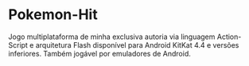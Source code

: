 # Pokemon-Hit
Jogo multiplataforma de minha exclusiva autoria via linguagem Action-Script e arquitetura Flash disponível para Android KitKat 4.4 e versões inferiores. Também jogável por emuladores de Android.
